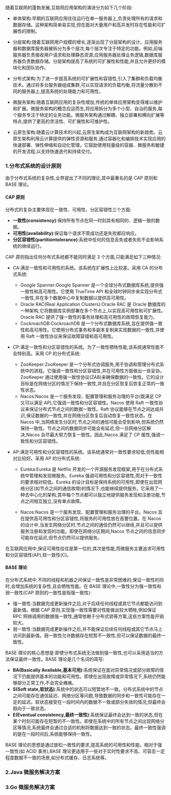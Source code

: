 随着互联网的蓬勃发展,互联网应用架构的演进分为如下几个阶段:

- 单体架构:早期的互联网应用往往运行在单一服务器上,负责处理所有的请求和数据存储。这种架构简单易实现,但在面对大量用户和高并发时存在性能和可扩展性的限制。

- 分层架构:随着互联网用户规模的增长,逐渐出现了分层架构的设计。应用服务器和数据库服务器被拆分为多个层次,每个层次专注于特定的功能。例如,前端服务器负责接收用户请求和处理静态资源,应用服务器处理业务逻辑,数据库服务器负责数据存储。分层架构提高了系统的可扩展性和性能,并且允许更好的模块化和团队协作。

- 分布式架构:为了进一步提高系统的可扩展性和容错性,引入了集群和负载均衡技术。通过将多台服务器组成集群,可以实现请求的负载均衡,将流量分散到不同的服务器上,提高系统的处理能力和可用性。

- 微服务架构:随着互联网应用的复杂性增加,传统的单体应用架构变得难以维护和扩展。微服务架构的概念应运而生,将应用拆分为多个小型、自治的服务,每个服务专注于特定的业务功能。微服务架构通过解耦、独立部署和横向扩展等特点,提供了更高的灵活性、可扩展性和可维护性。

- 云原生架构:随着云计算技术的兴起,云原生架构成为互联网架构的新趋势。云原生架构利用云计算提供的弹性资源和服务,通过容器化和编排技术实现应用的快速部署、弹性伸缩和自动化管理。它鼓励使用轻量级的容器、微服务和敏捷的开发流程,以支持快速迭代和持续交付。

### 1.分布式系统的设计原则

由于分布式系统的复杂性,业界提出了不同的理论,其中最著名的是 CAP 原则和 BASE 理论。

#### CAP 原则

分布式的复杂主要体现在一致性、可用性、分区容错性三个方面:

- **一致性(consistency)**:保持所有节点在同一时刻具有相同的、逻辑一致的数据。
- **可用性(availability)**:保证每个请求不管成功还是失败都应响应。
- **分区容错性(partitiontolerance)**:系统中任何的信息丢失或者失败不会影响系统的继续运行。

CAP 原则指出任何分布式系统都不能同时满足 3 个方面,只能满足如下三种情况:

- CA:满足一致性和可用性的系统。该系统在扩展性上比较差。采用 CA 的分布式系统:
  - Google Spanner:Google Spanner 是一个全球分布式数据库系统,提供强一致性和高可用性。它使用 TrueTime API 和全球时钟同步来实现分布式一致性,并在多个数据中心中复制数据以提供高可用性。
  - Oracle RAC(Real Application Clusters):Oracle RAC 是 Oracle 数据库的一种架构,它将数据库实例部署在多个节点上,以实现高可用性和可扩展性。Oracle RAC 提供了强一致性的事务处理和高可用性的故障恢复能力。
  - CockroachDB:CockroachDB 是一个分布式数据库系统,旨在提供强一致性和高可用性。它使用分布式事务和多副本复制来实现数据的一致性,并使用 Raft 一致性协议来保证故障容错和高可用性。
- CP:满足一致性和分区容错性的系统。为了一致性牺牲性能,该系统通常性能不会特别高。采用 CP 的分布式系统:
  - ZooKeeper:ZooKeeper 是一个分布式协调服务,用于协调和管理分布式系统中的进程。它强调一致性和分区容错性,并在可用性方面做出一些妥协。ZooKeeper 通过使用强一致性协议(ZAB)来确保数据的一致性。它的设计目标是在网络分区的情况下保持一致性,并且在分区恢复后恢复正常的一致性状态。
  - Nacos:Nacos 是一个服务发现、配置管理和服务治理的平台(既满足 CP 又可以满足 AP),它强调一致性和分区容错性。Nacos 使用 Raft 一致性协议来保证分布式节点之间的数据一致性。Raft 协议能够在节点之间达成共识,保证数据的一致性,并在网络分区恢复后自动恢复一致性状态。在 Nacos 中,当网络发生分区时,节点之间的通信可能会受到影响,但系统仍然保持一致性。节点之间的数据同步可能会有延迟,但一旦网络分区解决,Nacos 会尽最大努力恢复一致性。因此,Nacos 满足了 CP 属性,强调一致性和分区容错性。
- AP:满足可用性和分区容错性的系统。该系统通常对一致性要求较低,但性能相对比较好。采用 AP 的分布式系统:

  - Eureka:Eureka 是 Netflix 开发的一个开源服务发现框架,用于在分布式系统中管理和发现微服务。Eureka 强调可用性和分区容错性,而对于一致性的要求相对较低。Eureka 的设计目标是保持系统的可用性,即使在出现网络分区(如节点之间的通信故障)的情况下,也能继续提供服务。它采用了一种去中心化的架构,其中每个节点都可以独立地提供服务发现和注册功能,节点之间相互独立,没有单点故障。

  - Nacos:Nacos 是一个服务发现、配置管理和服务治理的平台。Nacos 旨在提供高可用性和分区容错性,将服务的可用性放在首要位置。在 Nacos 的设计中,当发生网络分区时,节点之间的通信仍然可以继续,并且可以提供服务注册和发现的功能。即使在网络分区期间,Nacos 节点之间的信息同步可能存在延迟,但节点仍然可以提供服务。

在互联网应用中,保证可用性往往是第一位的,其次是性能,而微服务主要追求可用性和分区容错性(AP),轻一致性(C)。

#### BASE 理论

在分布式系统中,不同的线程和机器之间保证一致性是非常困难的,保证一致性的同时,会增加系统的复杂性,且会牺牲性能。在 BASE 理论中,一致性分为强一致性和弱一致性(CAP 原则的一致性是指强一致性):

- 强一致性:当数据完成更新操作之后,对于后续任何线程或其它节点都能访问到最新值。根据 CAP 原则,实现强一致性需要对性能做出较大牺牲,例如保证 RPC 网络调用的数据强一致性,通常依赖于分布式锁等方案,这些方案性能开销较大。
- 弱一致性:当数据完成更新操作之后,并不能保证后续任何线程或其它节点马上访问到最新值。弱一致性允许数据存在短暂不一致性,但可以保证数据的最终一致性。

BASE 理论的核心思想是:即使分布式系统无法做到强一致性,也可以采用适当的方法保证最终一致性。BASE 理论是几个名词的简写:

- **BA(Basically Available,基本可用)**:系统保证在面对异常情况或部分故障的情况下仍能提供基本的功能和可用性。即使在出现故障或异常情况下,系统仍然能够部分正常工作,不会完全瘫痪。
- **S(Soft state,软状态)**:系统中的状态可以短暂地不一致。分布式系统中的节点之间可能存在通信延迟、网络分区等问题,导致数据的同步和一致性可能存在一定的延迟。软状态接受在一段时间内的数据不一致或部分失效的情况,但最终会趋向于一致状态。
- **E(Eventual consistency,最终一致性)**:系统保证最终会达到一致的状态,但在某个时刻可能存在短暂的不一致性。即使在系统中的所有节点之间出现网络分区等情况,系统最终会通过合适的机制将数据达到一致的状态。最终一致性强调的是在一段时间后,系统能够保持一致性。

BASE 理论的思想是通过放松一致性的要求,提高系统的可用性和性能。相对于强一致性(如 ACID 事务),BASE 理论更适用于一些对于实时性要求不高、可容忍一定程度数据不一致的场景,如分布式缓存、日志系统等。

### 2.Java 微服务解决方案

### 3.Go 微服务解决方案
